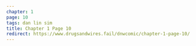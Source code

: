 ```yaml
---
chapter: 1
page: 10
tags: dan lin sim
title: Chapter 1 Page 10
redirect: https://www.drugsandwires.fail/dnwcomic/chapter-1-page-10/
---
```

